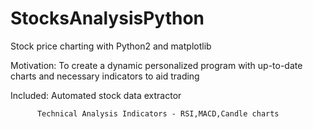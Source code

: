 # StocksAnalysisPython
Stock price charting with Python2 and matplotlib 

Motivation: To create a dynamic personalized program with up-to-date charts and necessary indicators to aid trading 

Included: Automated stock data extractor 
          
          Technical Analysis Indicators - RSI,MACD,Candle charts

